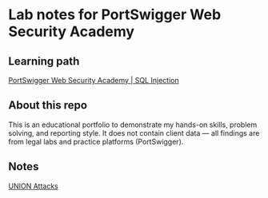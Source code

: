 # Lab notes for PortSwigger Web Security Academy

## Learning path
[PortSwigger Web Security Academy | SQL Injection](https://portswigger.net/web-security/learning-paths/sql-injection)

## About this repo
This is an educational portfolio to demonstrate my hands-on skills, problem solving, and reporting style.
It does not contain client data — all findings are from legal labs and practice platforms (PortSwigger).

## Notes
[UNION Attacks](https://github.com/itr-a/SQLi/blob/main/UNION_attack.md)